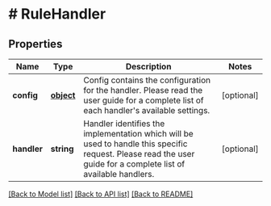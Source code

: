 # # RuleHandler

## Properties

Name | Type | Description | Notes
------------ | ------------- | ------------- | -------------
**config** | [**object**](.md) | Config contains the configuration for the handler. Please read the user guide for a complete list of each handler&#39;s available settings. | [optional] 
**handler** | **string** | Handler identifies the implementation which will be used to handle this specific request. Please read the user guide for a complete list of available handlers. | [optional] 

[[Back to Model list]](../../README.md#documentation-for-models) [[Back to API list]](../../README.md#documentation-for-api-endpoints) [[Back to README]](../../README.md)


